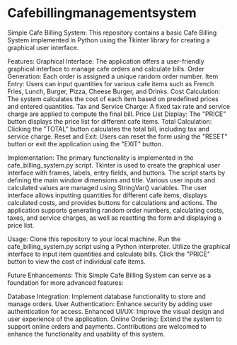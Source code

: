 # Cafebillingmanagementsystem
Simple Cafe Billing System:
This repository contains a basic Cafe Billing System implemented in Python using the Tkinter library for creating a graphical user interface.

Features:
Graphical Interface: The application offers a user-friendly graphical interface to manage cafe orders and calculate bills.
Order Generation: Each order is assigned a unique random order number.
Item Entry: Users can input quantities for various cafe items such as French Fries, Lunch, Burger, Pizza, Cheese Burger, and Drinks.
Cost Calculation: The system calculates the cost of each item based on predefined prices and entered quantities.
Tax and Service Charge: A fixed tax rate and service charge are applied to compute the final bill.
Price List Display: The "PRICE" button displays the price list for different cafe items.
Total Calculation: Clicking the "TOTAL" button calculates the total bill, including tax and service charge.
Reset and Exit: Users can reset the form using the "RESET" button or exit the application using the "EXIT" button.

Implementation:
The primary functionality is implemented in the cafe_billing_system.py script.
Tkinter is used to create the graphical user interface with frames, labels, entry fields, and buttons.
The script starts by defining the main window dimensions and title.
Various user inputs and calculated values are managed using StringVar() variables.
The user interface allows inputting quantities for different cafe items, displays calculated costs, and provides buttons for calculations and actions.
The application supports generating random order numbers, calculating costs, taxes, and service charges, as well as resetting the form and displaying a price list.

Usage:
Clone this repository to your local machine.
Run the cafe_billing_system.py script using a Python interpreter.
Utilize the graphical interface to input item quantities and calculate bills.
Click the "PRICE" button to view the cost of individual cafe items.

Future Enhancements:
This Simple Cafe Billing System can serve as a foundation for more advanced features:

Database Integration: Implement database functionality to store and manage orders.
User Authentication: Enhance security by adding user authentication for access.
Enhanced UI/UX: Improve the visual design and user experience of the application.
Online Ordering: Extend the system to support online orders and payments.
Contributions are welcomed to enhance the functionality and usability of this system.
